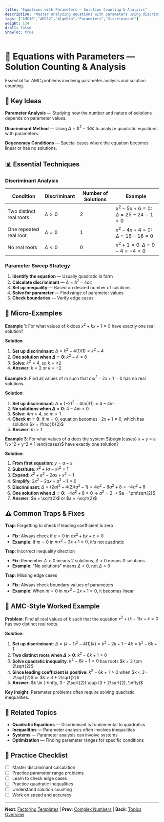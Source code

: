 ```yaml
---
title: "Equations with Parameters — Solution Counting & Analysis"
description: "Master analyzing equations with parameters using discriminant and degeneracy conditions."
tags: ["AMC10","AMC12","Algebra","Parameters","Discriminant"]
weight: 134
draft: false
ShowToc: true
---
```


# 🎯 Equations with Parameters — Solution Counting & Analysis

Essential for AMC problems involving parameter analysis and solution counting.

## 🎯 Key Ideas

**Parameter Analysis** — Studying how the number and nature of solutions depends on parameter values.

**Discriminant Method** — Using $\Delta = b^2 - 4ac$ to analyze quadratic equations with parameters.

**Degeneracy Conditions** — Special cases where the equation becomes linear or has no solutions.

## 📊 Essential Techniques

### Discriminant Analysis
| Condition | Discriminant | Number of Solutions | Example |
|-----------|--------------|-------------------|---------|
| Two distinct real roots | $\Delta > 0$ | 2 | $x^2 - 5x + 6 = 0$: $\Delta = 25 - 24 = 1 > 0$ |
| One repeated real root | $\Delta = 0$ | 1 | $x^2 - 4x + 4 = 0$: $\Delta = 16 - 16 = 0$ |
| No real roots | $\Delta < 0$ | 0 | $x^2 + 1 = 0$: $\Delta = 0 - 4 = -4 < 0$ |

### Parameter Sweep Strategy
1. **Identify the equation** — Usually quadratic in form
2. **Calculate discriminant** — $\Delta = b^2 - 4ac$
3. **Set up inequality** — Based on desired number of solutions
4. **Solve for parameter** — Find range of parameter values
5. **Check boundaries** — Verify edge cases

## 🎯 Micro-Examples

**Example 1**: For what values of $k$ does $x^2 + kx + 1 = 0$ have exactly one real solution?

**Solution**:
1. **Set up discriminant**: $\Delta = k^2 - 4(1)(1) = k^2 - 4$
2. **One solution when $\Delta = 0$**: $k^2 - 4 = 0$
3. **Solve**: $k^2 = 4$, so $k = \pm 2$
4. **Answer**: $k = 2$ or $k = -2$

**Example 2**: Find all values of $m$ such that $mx^2 - 2x + 1 = 0$ has no real solutions.

**Solution**:
1. **Set up discriminant**: $\Delta = (-2)^2 - 4(m)(1) = 4 - 4m$
2. **No solutions when $\Delta < 0$**: $4 - 4m < 0$
3. **Solve**: $4m > 4$, so $m > 1$
4. **Check $m = 0$**: If $m = 0$, equation becomes $-2x + 1 = 0$, which has solution $x = \frac{1}{2}$
5. **Answer**: $m > 1$

**Example 3**: For what values of $a$ does the system $\begin{cases} x + y = a \\ x^2 + y^2 = 1 \end{cases}$ have exactly one solution?

**Solution**:
1. **From first equation**: $y = a - x$
2. **Substitute**: $x^2 + (a-x)^2 = 1$
3. **Expand**: $x^2 + a^2 - 2ax + x^2 = 1$
4. **Simplify**: $2x^2 - 2ax + a^2 - 1 = 0$
5. **Discriminant**: $\Delta = (2a)^2 - 4(2)(a^2-1) = 4a^2 - 8a^2 + 8 = -4a^2 + 8$
6. **One solution when $\Delta = 0$**: $-4a^2 + 8 = 0$ → $a^2 = 2$ → $a = \pm\sqrt{2}$
7. **Answer**: $a = \sqrt{2}$ or $a = -\sqrt{2}$

## ⚠️ Common Traps & Fixes

**Trap**: Forgetting to check if leading coefficient is zero
- **Fix**: Always check if $a = 0$ in $ax^2 + bx + c = 0$
- **Example**: If $m = 0$ in $mx^2 - 2x + 1 = 0$, it's not quadratic

**Trap**: Incorrect inequality direction
- **Fix**: Remember $\Delta > 0$ means 2 solutions, $\Delta < 0$ means 0 solutions
- **Example**: "No solutions" means $\Delta < 0$, not $\Delta > 0$

**Trap**: Missing edge cases
- **Fix**: Always check boundary values of parameters
- **Example**: When $m = 0$ in $mx^2 - 2x + 1 = 0$, it becomes linear

## 🎯 AMC-Style Worked Example

**Problem**: Find all real values of $k$ such that the equation $x^2 + (k-1)x + k = 0$ has two distinct real roots.

**Solution**:
1. **Set up discriminant**: $\Delta = (k-1)^2 - 4(1)(k) = k^2 - 2k + 1 - 4k = k^2 - 6k + 1$
2. **Two distinct roots when $\Delta > 0$**: $k^2 - 6k + 1 > 0$
3. **Solve quadratic inequality**: $k^2 - 6k + 1 = 0$ has roots $k = 3 \pm 2\sqrt{2}$
4. **Since leading coefficient is positive**: $k^2 - 6k + 1 > 0$ when $k < 3 - 2\sqrt{2}$ or $k > 3 + 2\sqrt{2}$
5. **Answer**: $k \in (-\infty, 3 - 2\sqrt{2}) \cup (3 + 2\sqrt{2}, \infty)$

**Key insight**: Parameter problems often require solving quadratic inequalities.

## 🔗 Related Topics

- **Quadratic Equations** — Discriminant is fundamental to quadratics
- **Inequalities** — Parameter analysis often involves inequalities
- **Systems** — Parameter analysis can involve systems
- **Optimization** — Finding parameter ranges for specific conditions

## 📝 Practice Checklist

- [ ] Master discriminant calculation
- [ ] Practice parameter range problems
- [ ] Learn to check edge cases
- [ ] Practice quadratic inequalities
- [ ] Understand solution counting
- [ ] Work on speed and accuracy

---

**Next**: [Factoring Templates](problem-types/factoring-templates) | **Prev**: [Complex Numbers](complex-numbers-light) | **Back**: [Topics Overview](../)
